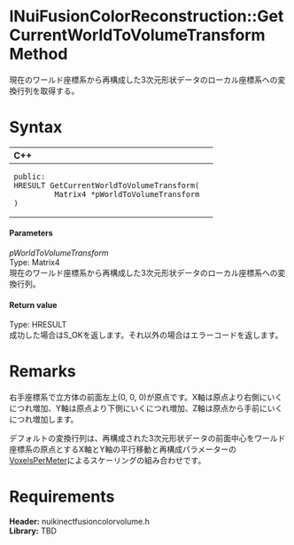 INuiFusionColorReconstruction::GetCurrentWorldToVolumeTransform Method  
======================================================================  

現在のワールド座標系から再構成した3次元形状データのローカル座標系への変換行列を取得する。 <span id="syntaxSection"></span>

Syntax  
======  

<table>
<colgroup>
<col width="100%" />
</colgroup>
<thead>
<tr class="header">
<th align="left">C++</th>
</tr>
</thead>
<tbody>
<tr class="odd">
<td align="left"><pre><code>public:  
HRESULT GetCurrentWorldToVolumeTransform(  
         Matrix4 *pWorldToVolumeTransform  
)</code></pre></td>
</tr>
</tbody>
</table>

<span id="ID4EG"></span>
#### Parameters  

*pWorldToVolumeTransform*    
Type: Matrix4  
現在のワールド座標系から再構成した3次元形状データのローカル座標系への変換行列。  

<span id="ID4EP"></span>
#### Return value  

Type: HRESULT  
成功した場合はS\_OKを返します。それ以外の場合はエラーコードを返します。  

<span id="remarks"></span>

Remarks  
=======  

右手座標系で立方体の前面左上(0, 0, 0)が原点です。X軸は原点より右側にいくにつれ増加、Y軸は原点より下側にいくにつれ増加、Z軸は原点から手前にいくにつれ増加します。  

デフォルトの変換行列は、再構成された3次元形状データの前面中心をワールド座標系の原点とするX軸とY軸の平行移動と再構成パラメーターの[VoxelsPerMeter](../../../Structures/NUI_FUSION_RECONSTRUCTION.md)によるスケーリングの組み合わせです。  

<span id="requirements"></span>

Requirements  
============  

**Header:** nuikinectfusioncolorvolume.h  
**Library:** TBD  



<!--Please do not edit the data in the comment block below.-->
<!--
TOCTitle : GetCurrentWorldToVolumeTransform Method
RLTitle : INuiFusionColorReconstruction::GetCurrentWorldToVolumeTransform Method
KeywordK : GetCurrentWorldToVolumeTransform method
KeywordK : INuiFusionColorReconstruction::GetCurrentWorldToVolumeTransform method
KeywordF : INuiFusionColorReconstruction::GetCurrentWorldToVolumeTransform
KeywordF : GetCurrentWorldToVolumeTransform
KeywordF : Microsoft.Kinect.nuikinectfusioncolorvolume.INuiFusionColorReconstruction.GetCurrentWorldToVolumeTransform(Matrix4)
KeywordA : M:Microsoft.Kinect.nuikinectfusioncolorvolume.INuiFusionColorReconstruction.GetCurrentWorldToVolumeTransform(Matrix4)
AssetID : M:Microsoft.Kinect.nuikinectfusioncolorvolume.INuiFusionColorReconstruction.GetCurrentWorldToVolumeTransform(Matrix4)
Locale : en-us
CommunityContent : 1
APIType : Managed
APILocation : 
APIName : Microsoft.Kinect.nuikinectfusioncolorvolume.INuiFusionColorReconstruction::GetCurrentWorldToVolumeTransform
TargetOS : Windows
TopicType : kbSyntax
DevLang : C++
DocSet : K4Wv2
ProjType : K4Wv2Proj
Technology : Kinect for Windows
Product : Kinect for Windows SDK v2
productversion : 20
-->
